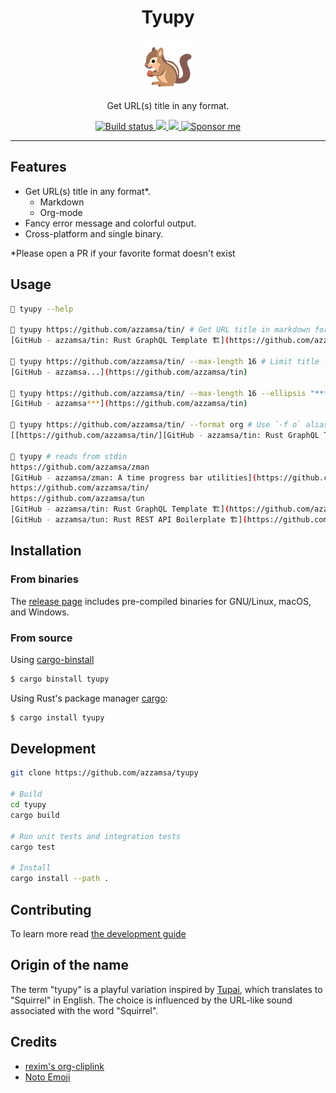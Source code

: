 <div align="center">
  <h1>Tyupy</h1>

<img src='docs/logo.svg' width=80px />

Get URL(s) title in any format.

<a href="https://github.com/azzamsa/tyupy/actions/workflows/ci.yml">
    <img src="https://github.com/azzamsa/tyupy/actions/workflows/ci.yml/badge.svg" alt="Build status" />
  </a>

<a href="https://crates.io/crates/tyupy">
    <img src="https://img.shields.io/crates/v/tyupy.svg">
  </a>

<a href=" https://docs.rs/tyupy/">
    <img src="https://docs.rs/tyupy/badge.svg">
  </a>

<a href="https://azzamsa.com/support/">
    <img alt="Sponsor me" src="https://img.shields.io/badge/Sponsor%20Me-%F0%9F%92%96-ff69b4">
  </a>

<p><p/>

</div>

---

## Features

- Get URL(s) title in any format*.
  - Markdown
  - Org-mode
- Fancy error message and colorful output.
- Cross-platform and single binary.

*Please open a PR if your favorite format doesn't exist

## Usage

```bash
🦄 tyupy --help

🦄 tyupy https://github.com/azzamsa/tin/ # Get URL title in markdown format (default).
[GitHub - azzamsa/tin: Rust GraphQL Template 🏗](https://github.com/azzamsa/tin/)

🦄 tyupy https://github.com/azzamsa/tin/ --max-length 16 # Limit title length
[GitHub - azzamsa...](https://github.com/azzamsa/tin)

🦄 tyupy https://github.com/azzamsa/tin/ --max-length 16 --ellipsis "***" # Use custom ellipsis
[GitHub - azzamsa***](https://github.com/azzamsa/tin)

🦄 tyupy https://github.com/azzamsa/tin/ --format org # Use `-f o` alias for less typing
[[https://github.com/azzamsa/tin/][GitHub - azzamsa/tin: Rust GraphQL Template 🏗]]

🦄 tyupy # reads from stdin
https://github.com/azzamsa/zman
[GitHub - azzamsa/zman: A time progress bar utilities](https://github.com/azzamsa/zman)
https://github.com/azzamsa/tin/
https://github.com/azzamsa/tun
[GitHub - azzamsa/tin: Rust GraphQL Template 🏗](https://github.com/azzamsa/tin/)
[GitHub - azzamsa/tun: Rust REST API Boilerplate 🏗](https://github.com/azzamsa/tun)
```

## Installation

### From binaries

The [release page](https://github.com/azzamsa/tyupy/releases) includes
pre-compiled binaries for GNU/Linux, macOS, and Windows.

### From source

Using [cargo-binstall](https://github.com/cargo-bins/cargo-binstall)

```bash
$ cargo binstall tyupy
```

Using Rust's package manager [cargo](https://github.com/rust-lang/cargo):

```bash
$ cargo install tyupy
```

## Development

```bash
git clone https://github.com/azzamsa/tyupy

# Build
cd tyupy
cargo build

# Run unit tests and integration tests
cargo test

# Install
cargo install --path .
```

## Contributing

To learn more read [the development guide](docs/dev/README.md)

## Origin of the name

The term "tyupy" is a playful variation inspired by [Tupai](https://id.wikipedia.org/wiki/Tupai), which translates to "Squirrel" in English. The choice is influenced by the URL-like sound associated with the word "Squirrel".

## Credits

- [rexim's org-cliplink](https://github.com/rexim/org-cliplink)
- [Noto Emoji](https://github.com/googlefonts/noto-emoji)
